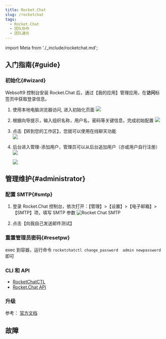 ```yaml
---
title: Rocket.Chat
slug: /rocketchat
tags:
  - Rocket.Chat
  - 团队协作
  - 团队通讯
---
```


import Meta from './_include/rocketchat.md';

<Meta name="meta" />

## 入门指南{#guide}

### 初始化{#wizard}

Websoft9 控制台安装 Rocket.Chat 后，通过【我的应用】管理应用，在**访问**标签页中获取登录信息。  

1. 使用本地电脑浏览器访问, 进入初始化页面
   ![](https://libs.websoft9.com/Websoft9/DocsPicture/zh/rocketchat/rocketchat-wizard-websoft9.png)

2. 根据向导提示，输入组织名称，用户名，密码等关键信息，完成初始配置 
   ![](https://libs.websoft9.com/Websoft9/DocsPicture/zh/rocketchat/rocketchat-set-websoft9.png)

3. 点击【转到您的工作区】，您就可以使用在线聊天功能   
   ![](https://libs.websoft9.com/Websoft9/DocsPicture/zh/rocketchat/rocketchat-startchat-websoft9.png)

4. 后台进入管理-添加用户，管理员可以从后台追加用户（亦或用户自行注册）
   ![](https://libs.websoft9.com/Websoft9/DocsPicture/zh/rocketchat/rocketchat-adduser-websoft9.png) 

   ![](https://libs.websoft9.com/Websoft9/DocsPicture/zh/rocketchat/rocketchat-register-websoft9.png)   

## 管理维护{#administrator}

### 配置 SMTP{#smtp}

1. 登录 Rocket.Chat 控制台，依次打开：【管理】>【设置】>【电子邮箱】>【SMTP】项，填写 SMTP 参数
   ![Rocket Chat SMTP](https://libs.websoft9.com/Websoft9/DocsPicture/zh/rocketchat/rocketchat-smtp-websoft9.png)

2. 点击【向我自己发送邮件测试】

### 重置管理员密码{#resetpw}

exec 到容器，运行命令 `rocketchatctl change_password  admin newpassword` 即可

### CLI 和 API

- [RocketChatCTL](https://docs.rocket.chat/quick-start/installing-and-updating/rapid-deployment-methods/rocketchatctl)
- [Rocket.Chat API](https://developer.rocket.chat/reference/api)

### 升级

参考： [官方文档](https://docs.rocket.chat/quick-start/upgrading-rocket.chat)

## 故障